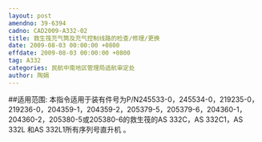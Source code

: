 ```yaml
---
layout: post
amendno: 39-6394
cadno: CAD2009-A332-02
title: 救生筏充气筒及充气控制线路的检查/修理/更换
date: 2009-08-03 00:00:00 +0800
effdate: 2009-08-03 00:00:00 +0800
tag: A332
categories: 民航中南地区管理局适航审定处
author: 陶娟
---
```


##适用范围:
本指令适用于装有件号为P/N245533-0，245534-0，219235-0，
219236-0，204359-1，204359-2，205379-5，205379-6，204360-1，
204360-2，205380-5或205380-6的救生筏的AS 332C，AS 332C1，AS 332L
和AS 332L1所有序列号直升机 。

